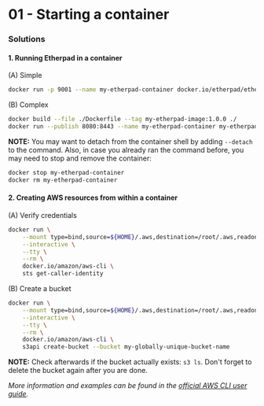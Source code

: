 01 - Starting a container
=========================


### Solutions

#### 1. Running Etherpad in a container

(A) Simple

```bash
docker run -p 9001 --name my-etherpad-container docker.io/etherpad/etherpad:stable
```

(B) Complex

```bash
docker build --file ./Dockerfile --tag my-etherpad-image:1.0.0 ./
docker run --publish 8080:8443 --name my-etherpad-container my-etherpad-image:1.0.0
```

__NOTE:__ You may want to detach from the container shell by adding `--detach` to the command. Also,
in case you already ran the command before, you may need to stop and remove the container:

```bash
docker stop my-etherpad-container
docker rm my-etherpad-container
```


#### 2. Creating AWS resources from within a container

(A) Verify credentials

```bash
docker run \
    --mount type=bind,source=${HOME}/.aws,destination=/root/.aws,readonly \
    --interactive \
    --tty \
    --rm \
    docker.io/amazon/aws-cli \
    sts get-caller-identity
```

(B) Create a bucket

```bash
docker run \
    --mount type=bind,source=${HOME}/.aws,destination=/root/.aws,readonly \
    --interactive \
    --tty \
    --rm \
    docker.io/amazon/aws-cli \
    s3api create-bucket --bucket my-globally-unique-bucket-name
```

__NOTE:__ Check afterwards if the bucket actually exists: `s3 ls`. Don't forget to delete the bucket
again after you are done.

*More information and examples can be found in the
[official AWS CLI user guide](https://docs.aws.amazon.com/cli/latest/userguide/install-cliv2-docker.html).*
